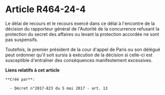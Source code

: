 # Article R464-24-4

Le délai de recours et le recours exercé dans ce délai à l'encontre de la décision du rapporteur général de l'Autorité de la
concurrence refusant la protection du secret des affaires ou levant la protection accordée ne sont pas suspensifs.

Toutefois, le premier président de la cour d'appel de Paris ou son délégué peut ordonner qu'il soit sursis à exécution de la
décision si celle-ci est susceptible d'entraîner des conséquences manifestement excessives.

**Liens relatifs à cet article**

	**Créé par**:

	  - Décret n°2017-823 du 5 mai 2017 - art. 13
